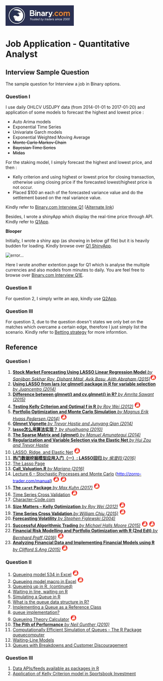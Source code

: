 
![](www/binary-logo.jpg)

# Job Application - Quantitative Analyst

## Interview Sample Question

  The sample question for Interview a job in Binary options.

### Question I

  I use daily OHLCV USDJPY data (from 2014-01-01 to 2017-01-20) and application of some models to forecast the highest and lowest price :
  
  - Auto Arima models
  - Exponential Time Series
  - Univariate Garch models
  - Exponential Weighted Moving Average
  - <s>Monte Carlo Markov Chain</s>
  - <s>Bayesian Time Series</s>
  - <s>Midas</s>
  
  For the staking model, I simply forecast the highest and lowest price, and then : 
  
  - Kelly criterion and using highest or lowest price for closing transaction, otherwise using closing price if the forecasted lowest/highest price is not occur.
  - Placed $100 an each of the forecasted variance value and do the settlement based on the real variance value. 

  Kindly refer to [Binary.com Interview Q1](https://englianhu.github.io/2017/09/binary-forex-trading-Q1.html) ([Alternate link](http://rpubs.com/englianhu/binary-forex-trading-Q1))
  
  Besides, I wrote a shinyApp which display the real-time price through API. Kindly refer to [Q1App](https://beta.rstudioconnect.com/content/3073/).

  **Blooper**

  Initially, I wrote a shiny app (as showing in below gif file) but it is heavily budden for loading. Kindly browse over [Q1 ShinyApp](https://beta.rstudioconnect.com/content/2367/).

  ![<span style='color:red'>**error...**</span>](www/20170113_104005.gif)

  Here I wrote another extention page for Q1 which is analyse the multiple currencies and also models from minutes to daily. You are feel free to browse over [Binary.com Interview Q1E](http://rpubs.com/englianhu/316133).

### Question II

  For question 2, I simply write an app, kindly use [Q2App](https://beta.rstudioconnect.com/content/3089/).

### Question III

  For question 3, due to the question doesn't states we only bet on the matches which overcame a certain edge, therefore I just simply list the scenario. Kindly refer to [Betting strategy](http://rpubs.com/englianhu/317677) for more informtion.

## Reference

### Question I

  01. [**Stock Market Forecasting Using LASSO Linear Regression Model** *by Sanjiban Sekhar Roy, Dishant Mital, Avik Basu, Ajith Abraham (2015)*](https://raw.githubusercontent.com/englianhu/binary.com-interview-question/master/reference/Stock%20Market%20Forecasting%20Using%20LASSO%20Linear%20Regression%20Model.pdf)<img src='www/hot.jpg' width='20'>
  02. [**Using LASSO from lars (or glmnet) package in R for variable selection** *by Juancentro (2014)*](http://stats.stackexchange.com/questions/58531/using-lasso-from-lars-or-glmnet-package-in-r-for-variable-selection?answertab=votes#tab-top)
  03. [**Difference between glmnet() and cv.glmnet() in R?** *by Amrita Sawant (2015)*](https://stackoverflow.com/questions/29311323/difference-between-glmnet-and-cv-glmnet-in-r?answertab=votes#tab-top)
  04. [**Testing Kelly Criterion and Optimal f in R** *by Roy Wei (2012)*](https://alphaism.wordpress.com/2012/04/13/testing-kelly-criterion-and-optimal-f-in-r) <img src='www/hot.jpg' width='20'>
  05. [**Portfolio Optimization and Monte Carlo Simulation** *by Magnus Erik Hvass Pedersen (2014)*](https://raw.githubusercontent.com/scibrokes/kelly-criterion/master/references/Portfolio%20Optimization%20and%20Monte%20Carlo%20Simulation.pdf) <img src='www/hot.jpg' width='20'>
  06. [**Glmnet Vignette** *by Trevor Hastie and Junyang Qian (2014)*](https://web.stanford.edu/~hastie/glmnet/glmnet_alpha.html)
  07. [**lasso怎么用算法实现？** *by shuaihuang (2010)*](https://d.cosx.org/d/101533-101533/5)
  08. [**The Sparse Matrix and {glmnet}** *by Manuel Amunategui (2014)*](http://amunategui.github.io/sparse-matrix-glmnet/)
  09. [**Regularization and Variable Selection via the Elastic Net** *by Hui Zou and Trevor Hastie*](https://raw.githubusercontent.com/englianhu/binary.com-interview-question/master/reference/Regularization%20and%20Variable%20Selection%20via%20the%20Elastic%20Net.pdf)
  10. [LASSO, Ridge, and Elastic Net](http://www4.stat.ncsu.edu/~post/josh/LASSO_Ridge_Elastic_Net_-_Examples.html) <img src='www/hot.jpg' width='20'>
  11. [**热门数据挖掘模型应用入门（一）: LASSO回归** *by 侯澄钧 (2016)*](https://cosx.org/2016/10/data-mining-1-lasso)
  12. [The Lasso Page](http://statweb.stanford.edu/~tibs/lasso.html)
  13. [**Call_Valuation.R** *by Mariano (2016)*](https://api.rpubs.com/Mariano/call)
  14. [Lecture 6 – Stochastic Processes and Monte Carlo](http://zorro-trader.com/manual/en/Lecture%206.htm) ([<span style='color:blue'>http://zorro-trader.com/manual</span>](http://zorro-trader.com/manual)) <img src='www/hot.jpg' width='20'> <img src='www/hot.jpg' width='20'>
  15. [**The `caret` Package** *by Max Kuhn (2017)*](http://topepo.github.io/caret/index.html) <img src='www/hot.jpg' width='20'>
  16. [Time Series Cross Validation](https://rpubs.com/crossxwill/time-series-cv) <img src='www/hot.jpg' width='20'>
  17. [Character-Code.com](http://character-code.com/)
  18. [**Size Matters – Kelly Optimization** *by Roy Wei (2012)*](https://alphaism.wordpress.com/2012/03/26/size-matters-kelly-optimization/) <img src='www/hot.jpg' width='20'>
  19. [**Time Series Cross Validation** *by William Chiu (2015)*](https://rpubs.com/crossxwill/time-series-cv) <img src='https://raw.githubusercontent.com/englianhu/binary.com-interview-question/master/www/hot.jpg?raw=true' width='20'>
  20. [**Forecasting Volatility** *by Stephen Figlewski (2004)*](https://raw.githubusercontent.com/englianhu/binary.com-interview-question/fcad2844d7f10c486f3601af9932f49973548e4b/reference/Focasting%20Volatility.pdf)
  21. [**Successful Algorithmic Trading** *by Michael Halls Moore (2015)*](https://raw.githubusercontent.com/englianhu/binary.com-interview-question/fcad2844d7f10c486f3601af9932f49973548e4b/reference/Successful%20Algorithmic%20Trading.pdf) <img src='www/hot.jpg' width='20'> <img src='www/hot.jpg' width='20'>
  22. [**Financial Risk Modelling and Portfolio Optimization with R (2nd Edt)** *by Bernhard Praff (2016)*](https://raw.githubusercontent.com/englianhu/binary.com-interview-question/master/reference/Financial%20Risk%20Modelling%20and%20Portfolio%20Optimization%20with%20R%20(2nd%20Edt).pdf) <img src='https://raw.githubusercontent.com/englianhu/binary.com-interview-question/master/www/hot.jpg?raw=true' width='20'>
  23. [**Analyzing Financial Data and Implementing Financial Models using R** *by Clifford S.Ang (2015)*](https://raw.githubusercontent.com/englianhu/binary.com-interview-question/eec3bbe99c61b4e2e2f4a2b1c47e7a2fca6106c4/reference/Analyzing%20Financial%20Data%20and%20Implementing%20Financial%20Models%20using%20R.pdf) <img src='https://raw.githubusercontent.com/englianhu/binary.com-interview-question/master/www/hot.jpg?raw=true' width='20'>

### Question II

  01. [Queueing model 534 in Excel](https://github.com/englianhu/binary.com-interview-question/blob/master/reference/Queue-534.xls) <img src='https://raw.githubusercontent.com/englianhu/binary.com-interview-question/master/www/hot.jpg?raw=true' width='20'>
  02. [Queueing model macro in Excel](https://github.com/englianhu/binary.com-interview-question/blob/master/reference/QueueMacros.xls) <img src='https://raw.githubusercontent.com/englianhu/binary.com-interview-question/master/www/hot.jpg?raw=true' width='20'>
  03. [Queueing up in R, (continued)](https://www.r-bloggers.com/queueing-up-in-r-continued)
  04. [Waiting in line, waiting on R](https://www.r-bloggers.com/waiting-in-line-waiting-on-r)
  05. [Simulating a Queue in R](https://www.r-bloggers.com/simulating-a-queue-in-r/)
  06. [What is the queue data structure in R?](https://www.researchgate.net/post/What_is_the_queue_data_structure_in_R#59d5b01b404854fdc9168902)
  07. [Implementing a Queue as a Reference Class](https://www.r-bloggers.com/implementing-a-queue-as-a-reference-class/)
  08. [queue implementation?](http://r.789695.n4.nabble.com/queue-implementation-td2529272.html)
  09. [Queueing Theory Calculator](http://www.supositorio.com/rcalc) <img src='https://raw.githubusercontent.com/englianhu/binary.com-interview-question/master/www/hot.jpg?raw=true' width='20'>
  10. [ **The Pith of Performance** *by Neil Gunther (2010)*](http://perfdynamics.blogspot.my/2010/05/simulating-queue-in-r.html?m=1)
  11. [Computationally Efficient Simulation of Queues - The R Package queuecomputer](https://raw.githubusercontent.com/englianhu/binary.com-interview-question/master/reference/Computationally%20Efficient%20Simulation%20of%20Queues%20-%20The%20R%20Package%20queuecomputer.pdf)
  12. [Waiting-Line Models](https://raw.githubusercontent.com/englianhu/binary.com-interview-question/master/reference/Waiting-Line%20Models.pdf)
  13. [Queues with Breakdowns and Customer Discouragement](https://raw.githubusercontent.com/englianhu/binary.com-interview-question/master/reference/Queues%20with%20Breakdowns%20and%20Customer%20Discouragement.pdf)

### Question III

  01. [Data APIs/feeds available as packages in R](http://stats.stackexchange.com/questions/12670/data-apis-feeds-available-as-packages-in-r)
  02. [Application of Kelly Criterion model in Sportsbook Investment](https://github.com/scibrokes/kelly-criterion)


